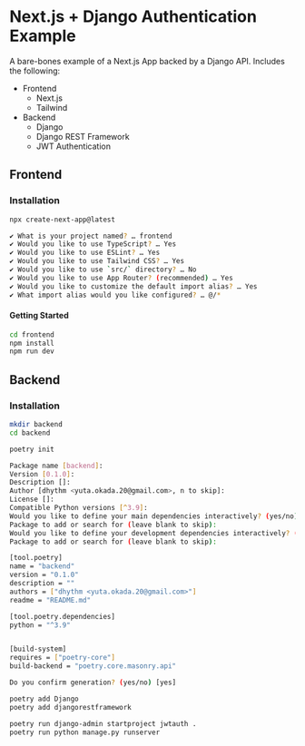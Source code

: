 # Next.js + Django Authentication Example

A bare-bones example of a Next.js App backed by a Django API.
Includes the following:

- Frontend
  - Next.js
  - Tailwind
- Backend
  - Django
  - Django REST Framework
  - JWT Authentication

## Frontend

### Installation

```sh
npx create-next-app@latest

✔ What is your project named? … frontend
✔ Would you like to use TypeScript? … Yes
✔ Would you like to use ESLint? … Yes
✔ Would you like to use Tailwind CSS? … Yes
✔ Would you like to use `src/` directory? … No
✔ Would you like to use App Router? (recommended) … Yes
✔ Would you like to customize the default import alias? … Yes
✔ What import alias would you like configured? … @/*
```

#### Getting Started

```sh
cd frontend
npm install
npm run dev
```

## Backend

### Installation

```sh
mkdir backend
cd backend
```

```sh
poetry init

Package name [backend]:
Version [0.1.0]:
Description []:
Author [dhythm <yuta.okada.20@gmail.com>, n to skip]:
License []:
Compatible Python versions [^3.9]:
Would you like to define your main dependencies interactively? (yes/no) [yes]
Package to add or search for (leave blank to skip):
Would you like to define your development dependencies interactively? (yes/no) [yes]
Package to add or search for (leave blank to skip):

[tool.poetry]
name = "backend"
version = "0.1.0"
description = ""
authors = ["dhythm <yuta.okada.20@gmail.com>"]
readme = "README.md"

[tool.poetry.dependencies]
python = "^3.9"


[build-system]
requires = ["poetry-core"]
build-backend = "poetry.core.masonry.api"

Do you confirm generation? (yes/no) [yes]
```

```sh
poetry add Django
poetry add djangorestframework
```

```sh
poetry run django-admin startproject jwtauth .
poetry run python manage.py runserver
```
